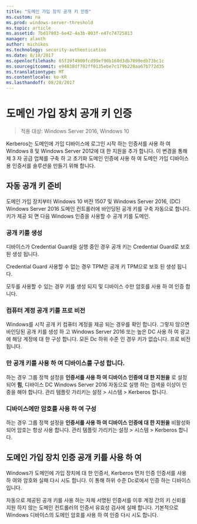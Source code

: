 ```yaml
---
title: "도메인 가입 장치 공개 키 인증"
ms.custom: na
ms.prod: windows-server-threshold
ms.topic: article
ms.assetid: 7bd17803-6e42-4a3b-803f-e47c74725813
manager: alanth
author: michikos
ms.technology: security-authentication
ms.date: 8/18/2017
ms.openlocfilehash: 65f39f4900fcd99ef90b160d3db7099edb73bc1c
ms.sourcegitcommit: e94838df702ff0135ebe7c179b228aa67b772d35
ms.translationtype: MT
ms.contentlocale: ko-KR
ms.lasthandoff: 08/28/2017
---
```

# <a name="domain-joined-device-public-key-authentication"></a>도메인 가입 장치 공개 키 인증

>적용 대상: Windows Server 2016, Windows 10

Kerberos는 도메인에 가입 디바이스에 로그인 시작 하는 인증서를 사용 하 여 Windows 8 및 Windows Server 2012에 대 한 지원을 추가 합니다. 이 변경을 통해 제 3 자 공급 업체를 구축 하 고 초기화 도메인 인증에 사용 하 여 도메인 가입 디바이스용 인증서를 솔루션을 만들기 위해 합니다. 

## <a name="automatic-public-key-provisioning"></a>자동 공개 키 준비

도메인 가입 장치부터 Windows 10 버전 1507 및 Windows Server 2016, (DC) Windows Server 2016 도메인 컨트롤러에 바인딩된 공개 키를 구축 자동으로 합니다. 키가 제공 되 면 다음 Windows 인증을 사용할 수 공개 키를 도메인.

### <a name="public-key-generation"></a>공개 키를 생성
디바이스가 Credential Guard을 실행 중인 경우 공개 키는 Credential Guard로 보호 된 생성 됩니다. 

Credential Guard 사용할 수 없는 경우 TPM은 공개 키 TPM으로 보호 된 생성 됩니다. 

모두를 사용할 수 있는 경우 키를 생성 되지 및 디바이스 수만 암호를 사용 하 여 인증 합니다.

### <a name="provisioning-computer-account-public-key"></a>컴퓨터 계정 공개 키를 프로 비전
Windows를 시작 공개 키 컴퓨터 계정을 제공 되는 경우를 확인 합니다. 그렇지 않으면 바인딩된 공개 키를 생성 하 고 Windows Server 2016 또는 높은 DC 사용 하 여 광고에 해당 계정에 대 한 구성 합니다. 모든 Dc 하위 수준 인 경우 키가 없습니다. 프로 비전 됩니다.

### <a name="configuring-device-to-only-use-public-key"></a>만 공개 키를 사용 하 여 디바이스를 구성 합니다.
하는 경우 그룹 정책 설정을 **인증서를 사용 하 여 디바이스 인증에 대 한 지원을** 로 설정 되어 **힘**, 디바이스 DC Windows Server 2016 자동으로 실행 하는 검색을 이상이 인증을 해야 합니다. 관리 템플릿 가리키는 설정 > 시스템 > Kerberos 합니다.

### <a name="configuring-device-to-only-use-password"></a>디바이스에만 암호를 사용 하 여 구성
하는 경우 그룹 정책 설정을 **인증서를 사용 하 여 디바이스 인증에 대 한 지원을** 비활성화 되어 암호는 항상 사용 합니다. 관리 템플릿 가리키는 설정 > 시스템 > Kerberos 합니다.

## <a name="domain-joined-device-authentication-using-public-key"></a>도메인 가입 장치 인증 공개 키를 사용 하 여
Windows가 도메인에 가입 장치에 대 한 인증서, Kerberos 먼저 인증 인증서를 사용 하 여와 암호와 실패 다시 시도 합니다. 이 통해 하위 수준 Dc로에서 인증 하는 디바이스입니다.

자동으로 제공된 공개 키를 사용 하는 자체 서명된 인증서를 이후 계정 간의 키 신뢰를 지원 하지 않는 도메인 컨트롤러의 인증서 유효성 검사에 실패 합니다. 기본적으로 Windows 디바이스의 도메인 암호를 사용 하 여 인증 다시 시도 합니다.


